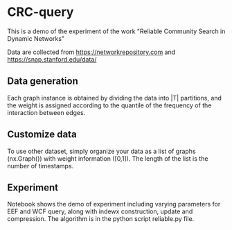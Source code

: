 # CRC-query
This is a demo of the experiment of the work "Reliable Community Search in Dynamic Networks"

Data are collected from https://networkrepository.com and https://snap.stanford.edu/data/

## Data generation
Each graph instance is obtained by dividing the data into |T| partitions, and the weight is assigned according to the quantile of the frequency of the interaction between edges.

## Customize data
To use other dataset, simply organize your data as a list of graphs (nx.Graph()) with weight information ([0,1]). The length of the list is the number of timestamps.

## Experiment
Notebook shows the demo of experiment including varying parameters for EEF and WCF query, along with indewx construction, update and compression. The algorithm is in the python script reliable.py file.
